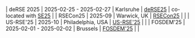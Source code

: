 | deRSE 2025 | 2025-02-25 - 2025-02-27 | Karlsruhe | [deRSE25](https://events.hifis.net/e/derse25) | co-located with [SE25](https://se2025.sdq.kastel.kit.edu/co-located-conferences/) |
| RSECon25 | 2025-09 | Warwick, UK | [RSECon25](https://society-rse.org/) | |
| US-RSE'25 | 2025-10 | Philadelphia, USA | [US-RSE'25](https://us-rse.org/usrse25/) | |
| FOSDEM'25 | 2025-02-01 - 2025-02-02 | Brussels | [FOSDEM'25](https://fosdem.org/2025/) | |
